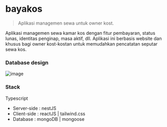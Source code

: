 # bayakos
> Aplikasi managemen sewa untuk owner kost.

Aplikasi managemen sewa kamar kos dengan fitur pembayaran, status lunas, identitas penginap, masa aktif, dll. Aplikasi ini berbasis website dan khusus bagi owner kost-kostan untuk memudahkan pencatatan seputar sewa kos.
### Database design

![image](https://user-images.githubusercontent.com/42485508/217889356-75eb7d20-6abb-48ec-9b72-d628822fff14.png)

### Stack
Typescript
- Server-side : nestJS
- Client-side : reactJS | tailwind.css
- Database : mongoDB | mongoose
